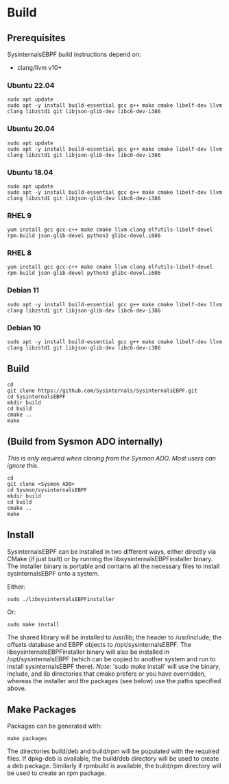 # Build

## Prerequisites
SysinternalsEBPF build instructions depend on:

- clang/llvm v10+


### Ubuntu 22.04
```
sudo apt update
sudo apt -y install build-essential gcc g++ make cmake libelf-dev llvm clang libzstd1 git libjson-glib-dev libc6-dev-i386
```

### Ubuntu 20.04
```
sudo apt update
sudo apt -y install build-essential gcc g++ make cmake libelf-dev llvm clang libzstd1 git libjson-glib-dev libc6-dev-i386
```

### Ubuntu 18.04
```
sudo apt update
sudo apt -y install build-essential gcc g++ make cmake libelf-dev llvm clang libzstd1 git libjson-glib-dev libc6-dev-i386
```

### RHEL 9
```
yum install gcc gcc-c++ make cmake llvm clang elfutils-libelf-devel rpm-build json-glib-devel python3 glibc-devel.i686
```

### RHEL 8
```
yum install gcc gcc-c++ make cmake llvm clang elfutils-libelf-devel rpm-build json-glib-devel python3 glibc-devel.i686
```

### Debian 11
```
sudo apt -y install build-essential gcc g++ make cmake libelf-dev llvm clang libzstd1 git libjson-glib-dev libc6-dev-i386
```

### Debian 10
```
sudo apt -y install build-essential gcc g++ make cmake libelf-dev llvm clang libzstd1 git libjson-glib-dev libc6-dev-i386
```

## Build
```
cd
git clone https://github.com/Sysinternals/SysinternalsEBPF.git
cd SysinternalsEBPF
mkdir build
cd build
cmake ..
make
```

## (Build from Sysmon ADO internally)
*This is only required when cloning from the Sysmon ADO. Most users can ignore
this.*
```
cd
git clone <Sysmon ADO>
cd Sysmon/sysinternalsEBPF
mkdir build
cd build
cmake ..
make
```

## Install
SysinternalsEBPF can be installed in two different ways, either directly via
CMake (if just built) or by running the libsysinternalsEBPFinstaller binary.
The installer binary is portable and contains all the necessary files to
install sysinternalsEBPF onto a system.

Either:
```
sudo ./libsysinternalsEBPFinstaller
```
Or:
```
sudo make install
```
The shared library will be installed to /usr/lib; the header to
/usr/include; the offsets database and EBPF objects to
/opt/sysinternalsEBPF.  The libsysinternalsEBPFinstaller binary will also be
installed in /opt/sysinternalsEBPF (which can be copied to another system and
run to install sysinternalsEBPF there). *Note:* 'sudo make install' will use
the binary, include, and lib directories that cmake prefers or you have
overridden, whereas the installer and the packages (see below) use the paths
specified above.

## Make Packages
Packages can be generated with:
```
make packages
```
The directories build/deb and build/rpm will be populated with the required
files. If dpkg-deb is available, the build/deb directory will be used to create
a deb package. Similarly if rpmbuild is available, the build/rpm directory will
be used to create an rpm package.

